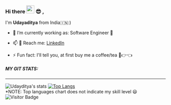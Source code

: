 ### Hi there <img src="https://media.giphy.com/media/hvRJCLFzcasrR4ia7z/giphy.gif" width="25px"> 😎 ,
I'm **Udayaditya** from India🇮🇳:)
<!-- <img align="right" src="https://visitor-badge.laobi.icu/badge?page_id=SasmalUdayaditya" alt="visitor badge"/> -->
- 🔭 I’m currently working as: Software Engineer 
<!-- - 🌱 I’m currently learning ...
- 👯 I’m looking to collaborate on ...
- 🤔 I’m looking for help with ... 
- 💬 Ask me about ... -->
- 📫 :runner: Reach me: [LinkedIn](https://www.linkedin.com/in/udayaditya-sasmal-578b51195/)
<!-- - 😄 Pronouns: ... -->
- ⚡ Fun fact: I'll tell you, at first buy me a  coffee/tea 🥺👉👈
<!-- <img align="right" alt="GIF" src="https://github.com/SasmalUdayaditya/SasmalUdayaditya/blob/main/code.gif" width="480" height="315" /> -->
<!-- ![Visitor Badge](https://visitor-badge.laobi.icu/badge?page_id=SasmalUdayaditya) -->
##### MY GIT STATS:
----
![Udayditya's stats](https://github-readme-stats.vercel.app/api?username=SasmalUdayaditya&show_icons=true&theme=algolia)
[![Top Langs](https://github-readme-stats.vercel.app/api/top-langs/?username=SasmalUdayaditya&layout=compact&exclude_repo=Breast-Cancer-Detection-using-ML,Sentiment-Analysis-using-ML&langs_count=6&theme=nightowl)](https://github.com/SasmalUdayaditya/github-readme-stats)
<br/>*NOTE: Top languages chart does not indicate my skill level 😃 
<br/>![Visitor Badge](https://visitor-badge.laobi.icu/badge?page_id=SasmalUdayaditya)

